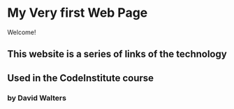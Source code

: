 # My Very first Web Page

Welcome!

## This website is a series of links of the technology
## Used in the CodeInstitute course
### by David Walters
